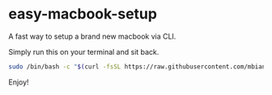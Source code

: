 # easy-macbook-setup
A fast way to setup a brand new macbook via CLI.

Simply run this on your terminal and sit back.

```bash
sudo /bin/bash -c "$(curl -fsSL https://raw.githubusercontent.com/mbianchidev/easy-macbook-setup/main/setup.sh)"
```

Enjoy!
